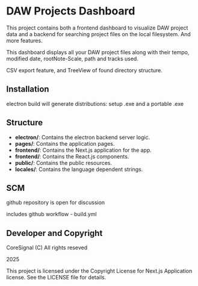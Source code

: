 
# DAW Projects Dashboard

This project contains both a frontend dashboard to visualize DAW project data and a backend for searching project files on the local filesystem. And more features.

This dashboard displays all your DAW project files along with their tempo, modified date, rootNote-Scale, path and tracks used.

CSV export feature, and TreeView of found directory structure.

## Installation

electron build will generate distributions: setup .exe and a portable .exe

## Structure

- **electron/**: Contains the electron backend server logic.
- **pages/**: Contains the application pages.
- **frontend/**: Contains the Next.js application for the app.
- **frontend/**: Contains the React.js components.
- **public/**: Contains the public resources.
- **locales/**: Contains the language dependent strings.

## SCM

github repository is open for discussion

includes github workflow - build.yml

## Developer and Copyright

CoreSignal (C) All rights reseved

2025

This project is licensed under the Copyright License for Next.js Application license. See the LICENSE file for details.
